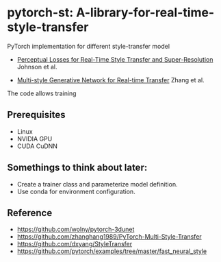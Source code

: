# pytorch-st: A-library-for-real-time-style-transfer

PyTorch implementation for different style-transfer model

- [Perceptual Losses for Real-Time Style Transfer and Super-Resolution](https://arxiv.org/abs/1603.08155) Johnson et al.

- [Multi-style Generative Network for Real-time Transfer](https://arxiv.org/abs/1703.06953) Zhang et al.

The code allows training 

## Prerequisites
- Linux
- NVIDIA GPU
- CUDA CuDNN

## Somethings to think about later:

- Create a trainer class and parameterize model definition.
- Use conda for environment configuration.

## Reference

- https://github.com/wolny/pytorch-3dunet
- https://github.com/zhanghang1989/PyTorch-Multi-Style-Transfer
- https://github.com/dxyang/StyleTransfer
- https://github.com/pytorch/examples/tree/master/fast_neural_style